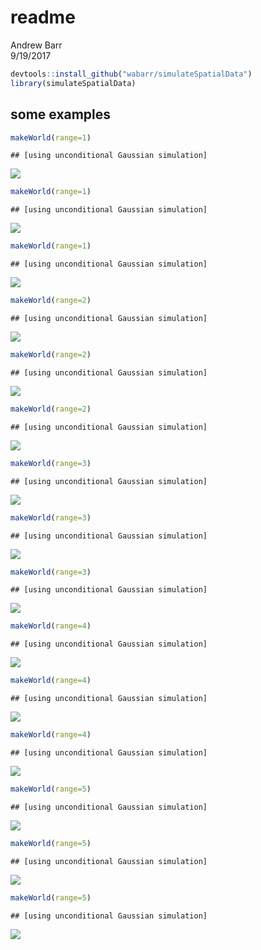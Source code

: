 # readme
Andrew Barr  
9/19/2017  


```r
devtools::install_github("wabarr/simulateSpatialData")
library(simulateSpatialData)
```

## some examples

```r
makeWorld(range=1)
```

```
## [using unconditional Gaussian simulation]
```

![](readme_files/figure-html/unnamed-chunk-2-1.png)<!-- -->

```r
makeWorld(range=1)
```

```
## [using unconditional Gaussian simulation]
```

![](readme_files/figure-html/unnamed-chunk-2-2.png)<!-- -->

```r
makeWorld(range=1)
```

```
## [using unconditional Gaussian simulation]
```

![](readme_files/figure-html/unnamed-chunk-2-3.png)<!-- -->

```r
makeWorld(range=2)
```

```
## [using unconditional Gaussian simulation]
```

![](readme_files/figure-html/unnamed-chunk-2-4.png)<!-- -->

```r
makeWorld(range=2)
```

```
## [using unconditional Gaussian simulation]
```

![](readme_files/figure-html/unnamed-chunk-2-5.png)<!-- -->

```r
makeWorld(range=2)
```

```
## [using unconditional Gaussian simulation]
```

![](readme_files/figure-html/unnamed-chunk-2-6.png)<!-- -->

```r
makeWorld(range=3)
```

```
## [using unconditional Gaussian simulation]
```

![](readme_files/figure-html/unnamed-chunk-2-7.png)<!-- -->

```r
makeWorld(range=3)
```

```
## [using unconditional Gaussian simulation]
```

![](readme_files/figure-html/unnamed-chunk-2-8.png)<!-- -->

```r
makeWorld(range=3)
```

```
## [using unconditional Gaussian simulation]
```

![](readme_files/figure-html/unnamed-chunk-2-9.png)<!-- -->

```r
makeWorld(range=4)
```

```
## [using unconditional Gaussian simulation]
```

![](readme_files/figure-html/unnamed-chunk-2-10.png)<!-- -->

```r
makeWorld(range=4)
```

```
## [using unconditional Gaussian simulation]
```

![](readme_files/figure-html/unnamed-chunk-2-11.png)<!-- -->

```r
makeWorld(range=4)
```

```
## [using unconditional Gaussian simulation]
```

![](readme_files/figure-html/unnamed-chunk-2-12.png)<!-- -->

```r
makeWorld(range=5)
```

```
## [using unconditional Gaussian simulation]
```

![](readme_files/figure-html/unnamed-chunk-2-13.png)<!-- -->

```r
makeWorld(range=5)
```

```
## [using unconditional Gaussian simulation]
```

![](readme_files/figure-html/unnamed-chunk-2-14.png)<!-- -->

```r
makeWorld(range=5)
```

```
## [using unconditional Gaussian simulation]
```

![](readme_files/figure-html/unnamed-chunk-2-15.png)<!-- -->
